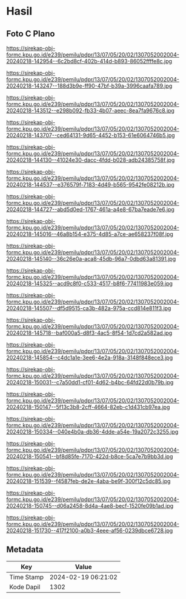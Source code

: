 # Hasil

## Foto C Plano

https://sirekap-obj-formc.kpu.go.id/e239/pemilu/pdpr/13/07/05/20/02/1307052002004-20240218-142954--6c2bd8cf-402b-414d-b893-86052ffffe8c.jpg

https://sirekap-obj-formc.kpu.go.id/e239/pemilu/pdpr/13/07/05/20/02/1307052002004-20240218-143247--188d3b9e-ff90-47bf-b39a-3996caafa789.jpg

https://sirekap-obj-formc.kpu.go.id/e239/pemilu/pdpr/13/07/05/20/02/1307052002004-20240218-143512--e298b092-fb33-4b07-aeec-8ea7fa9676c8.jpg

https://sirekap-obj-formc.kpu.go.id/e239/pemilu/pdpr/13/07/05/20/02/1307052002004-20240218-143707--ced64131-9d65-4452-b153-61e6064746b5.jpg

https://sirekap-obj-formc.kpu.go.id/e239/pemilu/pdpr/13/07/05/20/02/1307052002004-20240218-144130--41024e30-dacc-4fdd-b028-adb24385758f.jpg

https://sirekap-obj-formc.kpu.go.id/e239/pemilu/pdpr/13/07/05/20/02/1307052002004-20240218-144537--e376579f-7183-4d49-b565-9542fe08212b.jpg

https://sirekap-obj-formc.kpu.go.id/e239/pemilu/pdpr/13/07/05/20/02/1307052002004-20240218-144727--abd5d0ed-1767-461a-a4e8-67ba7eade7e6.jpg

https://sirekap-obj-formc.kpu.go.id/e239/pemilu/pdpr/13/07/05/20/02/1307052002004-20240218-145016--46a8b154-e375-4d85-a7ce-ae658237f08f.jpg

https://sirekap-obj-formc.kpu.go.id/e239/pemilu/pdpr/13/07/05/20/02/1307052002004-20240218-145140--36c26e0a-aca8-45db-96a7-0dbd63a81391.jpg

https://sirekap-obj-formc.kpu.go.id/e239/pemilu/pdpr/13/07/05/20/02/1307052002004-20240218-145325--acd9c8f0-c533-4517-b8f6-77411983e059.jpg

https://sirekap-obj-formc.kpu.go.id/e239/pemilu/pdpr/13/07/05/20/02/1307052002004-20240218-145507--df5d9515-ca3b-482a-975a-ccd814e811f3.jpg

https://sirekap-obj-formc.kpu.go.id/e239/pemilu/pdpr/13/07/05/20/02/1307052002004-20240218-145718--baf000a5-d8f3-4ac5-8f54-1d7cd2a582ad.jpg

https://sirekap-obj-formc.kpu.go.id/e239/pemilu/pdpr/13/07/05/20/02/1307052002004-20240218-145854--c4dc1a1e-3ee6-4e2a-918a-3148f848ece3.jpg

https://sirekap-obj-formc.kpu.go.id/e239/pemilu/pdpr/13/07/05/20/02/1307052002004-20240218-150031--c7a50dd1-cf01-4d62-b4bc-64fd22d0b79b.jpg

https://sirekap-obj-formc.kpu.go.id/e239/pemilu/pdpr/13/07/05/20/02/1307052002004-20240218-150147--5f13c3b8-2cff-4664-82eb-c1d431cb97ea.jpg

https://sirekap-obj-formc.kpu.go.id/e239/pemilu/pdpr/13/07/05/20/02/1307052002004-20240218-150334--040e4b0a-db36-4dde-a54e-19a2072c3255.jpg

https://sirekap-obj-formc.kpu.go.id/e239/pemilu/pdpr/13/07/05/20/02/1307052002004-20240218-150541--bf8d85fe-7170-422d-b8ce-5ca7e7b9bb3d.jpg

https://sirekap-obj-formc.kpu.go.id/e239/pemilu/pdpr/13/07/05/20/02/1307052002004-20240218-151539--f4587feb-de2e-4aba-be9f-300f12c5dc85.jpg

https://sirekap-obj-formc.kpu.go.id/e239/pemilu/pdpr/13/07/05/20/02/1307052002004-20240218-150745--d06a2458-8d4a-4ae8-becf-1520fe09b1ad.jpg

https://sirekap-obj-formc.kpu.go.id/e239/pemilu/pdpr/13/07/05/20/02/1307052002004-20240218-151730--417f2100-a0b3-4eee-af56-0239dbce6728.jpg


## Metadata

| Key        | Value               |
| ---------- | ------------------- |
| Time Stamp | 2024-02-19 06:21:02 |
| Kode Dapil | 1302                |



